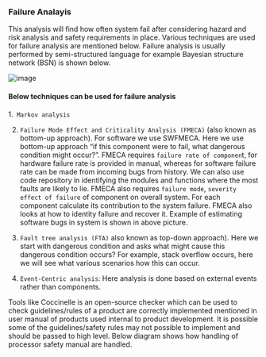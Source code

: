 ### Failure Analayis

This analysis will find how often system fail after considering hazard and risk analysis and safety requirements in place.
Various techniques are used for failure analysis are mentioned below. Failure analysis is usually performed by semi-structured language for example
Bayesian structure network (BSN) is shown below. 

![image](https://user-images.githubusercontent.com/10434795/180649035-c525fcc6-9af0-47e7-a1e2-833ea43f4729.png)

#### Below techniques can be used for failure analysis

1.` Markov analysis`

2. `Failure Mode Effect and Criticality Analysis (FMECA)` (also known as bottom-up approach). For software we use SWFMECA.
       Here we use bottom-up approach “if this component were to fail, what dangerous condition might occur?”.  FMECA requires 
       `failure rate of componen`t, for hardware failure rate is provided in manual, whereas for software failure rate can be made
       from incoming bugs from history.  We can also use code repository in identifying the modules and functions where the most faults 
       are likely to lie. FMECA also requires `failure mode`, `severity effect of failure` of component on overall system.
       For each component calculate its contribution to the system failure.  FMECA also looks at how to identity failure and recover it.
       Example of estimating software bugs in system is shown in above picture.
 
 3. `Fault tree analysis (FTA)` also known as top-down approach). Here we start with dangerous condition and asks what might cause this
    dangerous condition occurs? For example, stack overflow occurs, here we will see what various scenarios how this can occur.
    
 4. `Event-Centric analysis`: Here analysis is done based on external events rather than components.

Tools like Coccinelle is an open-source checker which can be used to check guidelines/rules of a product are correctly implemented mentioned
in user manual of products used internal to product development. It is possible some of the guidelines/safety rules may not possible 
to implement and should be passed to high level. Below diagram shows how handling of processor safety manual are handled.
